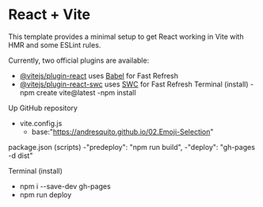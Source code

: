 # React + Vite

This template provides a minimal setup to get React working in Vite with HMR and some ESLint rules.

Currently, two official plugins are available:

- [@vitejs/plugin-react](https://github.com/vitejs/vite-plugin-react/blob/main/packages/plugin-react/README.md) uses [Babel](https://babeljs.io/) for Fast Refresh
- [@vitejs/plugin-react-swc](https://github.com/vitejs/vite-plugin-react-swc) uses [SWC](https://swc.rs/) for Fast Refresh
Terminal (install)
-npm create vite@latest
-npm install

Up GitHub repository
- vite.config.js
    -  base:"https://andresquito.github.io/02.Emoji-Selection"

package.json (scripts)
-"predeploy": "npm run build",
-"deploy": "gh-pages -d dist"

Terminal (install)
- npm i --save-dev gh-pages
- npm run deploy
